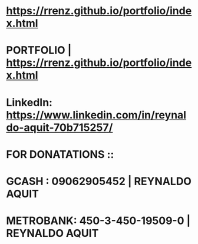 # https://rrenz.github.io/portfolio/index.html

# PORTFOLIO | https://rrenz.github.io/portfolio/index.html

# LinkedIn: https://www.linkedin.com/in/reynaldo-aquit-70b715257/

# FOR DONATATIONS ::

# GCASH : 09062905452 | REYNALDO AQUIT

# METROBANK: 450-3-450-19509-0 | REYNALDO AQUIT
